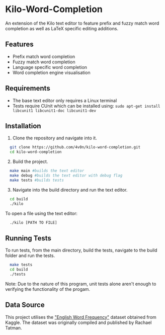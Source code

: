 
# Kilo-Word-Completion

An extension of the Kilo text editor to feature prefix and fuzzy match word completion as well as LaTeX specific editing additions.




## Features

- Prefix match word completion
- Fuzzy match word completion
- Language specific word completion
- Word completion engine visualisation


## Requirements

- The base text editor only requires a Linux terminal
- Tests require CUnit which can be installed using: `sudo apt-get install libcunit1 libcunit1-doc libcunit1-dev`
## Installation

1. Clone the repository and navigate into it.

```bash
  git clone https://github.com/4v0n/kilo-word-completion.git
  cd kilo-word-completion
```

2. Build the project.

```bash
  make main #builds the text editor
  make debug #builds the text editor with debug flag
  make tests #builds tests
```

3. Navigate into the build directory and run the text editor.

```bash
  cd build
  ./kilo
```

To open a file using the text editor:

```bash
  ./kilo [PATH TO FILE]
```
## Running Tests

To run tests, from the main directory, build the tests, navigate to the build folder and run the tests.

```bash
  make tests
  cd build
  ./tests
```

Note: Due to the nature of this program, unit tests alone aren't enough to verifying the functionality of the progam.
## Data Source

This project utilises the ["English Word Frequency"](https://www.kaggle.com/datasets/rtatman/english-word-frequency/data) dataset obtained from Kaggle. The dataset was originally compiled and published by Rachael Tatman.